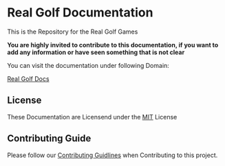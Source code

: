 # Real Golf Documentation

This is the Repository for the Real Golf Games

**You are highly invited to contribute to this documentation, if you want to add any information or have seen something that is not clear**

You can visit the documentation under following Domain:

[Real Golf Docs](https://docs.realgolf.games)

## License

These Documentation are Licensend under the [MIT](LICENSE.md) License

## Contributing Guide

Please follow our [Contributing Guidlines](CONTRIBUTING.md) when Contributing to this project.
